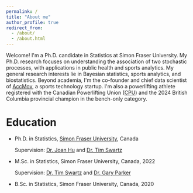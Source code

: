 ```yaml
---
permalink: /
title: "About me"
author_profile: true
redirect_from: 
  - /about/
  - /about.html
---
```


Welcome! I'm a Ph.D. candidate in Statistics at Simon Fraser University. My Ph.D. research focuses on understanding the association of two stochastic processes, with applications in public health and sports analytics. My general research interests lie in Bayesian statistics, sports analytics, and biostatistics. Beyond academia, I'm the co-founder and chief data scientist of [AccMov](https://www.accmov.com/), a sports technology startup. I'm also a powerlifting athlete registered with the Canadian Powerlifting Union ([CPU](https://www.openpowerlifting.org/u/kangyipeng)) and the 2024 British Columbia provincial champion in the bench-only category.

Education
======
- Ph.D. in Statistics, [Simon Fraser University](https://www.sfu.ca/), Canada
  
  Supervision: [Dr. Joan Hu](https://www.sfu.ca/~joanh/) and [Dr. Tim Swartz](https://www.sfu.ca/~tswartz/)
- M.Sc. in Statistics, Simon Fraser University, Canada, 2022
  
  Supervision: [Dr. Tim Swartz](https://www.sfu.ca/~tswartz/) and [Dr. Gary Parker](https://www.sfu.ca/~gparker/)
- B.Sc. in Statistics, Simon Fraser University, Canada, 2020
  



